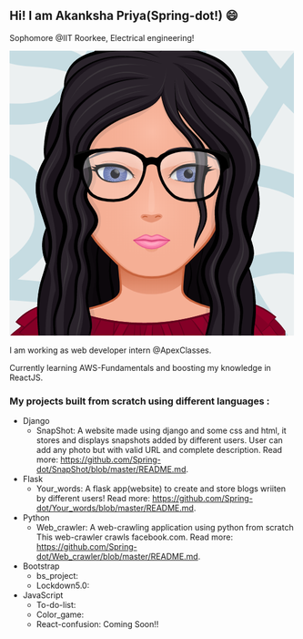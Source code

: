 ## Hi! I am Akanksha Priya(Spring-dot!)  :smile:
Sophomore @IIT Roorkee, Electrical engineering!

![github profile logo](https://github.com/Spring-dot/Spring-dot/blob/master/myAvatar.png)

I am working as web developer intern @ApexClasses.

Currently learning AWS-Fundamentals and boosting my knowledge in ReactJS.
### My projects built from scratch using different languages :
* Django
  * SnapShot: A website made using django and some css and html, it stores and displays snapshots added by different users. User can add any photo but with valid URL and complete description. Read more: https://github.com/Spring-dot/SnapShot/blob/master/README.md.
* Flask
  * Your_words: A flask app(website) to create and store blogs wriiten by different users! Read more: https://github.com/Spring-dot/Your_words/blob/master/README.md.
* Python
  * Web_crawler: A web-crawling application using python from scratch This web-crawler crawls facebook.com. Read more: https://github.com/Spring-dot/Web_crawler/blob/master/README.md.
* Bootstrap
  * bs_project:
  * Lockdown5.0:
* JavaScript
  * To-do-list:
  * Color_game:
  * React-confusion: Coming Soon!!


<!--
**Spring-dot/Spring-dot** is a ✨ _special_ ✨ repository because its `README.md` (this file) appears on your GitHub profile.

Here are some ideas to get you started:

- 🔭 I’m currently working on ...
- 🌱 I’m currently learning ...
- 👯 I’m looking to collaborate on ...
- 🤔 I’m looking for help with ...
- 💬 Ask me about ...
- 📫 How to reach me: ...
- 😄 Pronouns: ...
- ⚡ Fun fact: ...
-->
